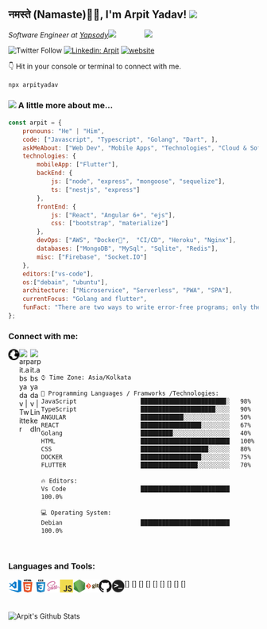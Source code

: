 <h2>नमस्ते (Namaste)🙏🏻, I'm Arpit Yadav!   <img src="https://media.giphy.com/media/12oufCB0MyZ1Go/giphy.gif" width="50"></h2>

<img align='right' src="https://media.giphy.com/media/M9gbBd9nbDrOTu1Mqx/giphy.gif" width="230">
<p><em>Software Engineer at <a href="http://www.yapsody.com">Yapsody</a><img src="https://media.giphy.com/media/WUlplcMpOCEmTGBtBW/giphy.gif" width="30">
</em></p>

![Twitter Follow](https://www.linkedin.com/in/arpitabsyadav/)
[![Linkedin: Arpit](https://www.linkedin.com/in/arpitabsyadav/)](https://www.linkedin.com/in/arpit.absyadav/)
[![website](https://arpit-absyadav.github.io/)](https://arpit-absyadav.github.io)

👇 Hit in your console or terminal to connect with me.

```bash
npx arpityadav
```

### <img src="https://media.giphy.com/media/VgCDAzcKvsR6OM0uWg/giphy.gif" width="50"> A little more about me...

```javascript
const arpit = {
    pronouns: "He" | "Him",
    code: ["Javascript", "Typescript", "Golang", "Dart", ],
    askMeAbout: ["Web Dev", "Mobile Apps", "Technologies", "Cloud & Software Architecture",],
    technologies: {
        mobileApp: ["Flutter"],
        backEnd: {
            js: ["node", "express", "mongoose", "sequelize"],
            ts: ["nestjs", "express"]
        },
        frontEnd: {
            js: ["React", "Angular 6+", "ejs"],
            css: ["bootstrap", "materialize"]
        },
        devOps: ["AWS", "Docker🐳",  "CI/CD", "Heroku", "Nginx"],
        databases: ["MongoDB", "MySql", "Sqlite", "Redis"],
        misc: ["Firebase", "Socket.IO"]
    },
    editors:["vs-code"],
    os:["debain", "ubuntu"],
    architecture: ["Microservice", "Serverless", "PWA", "SPA"],
    currentFocus: "Golang and flutter",
    funFact: "There are two ways to write error-free programs; only the third one works"
};
```
### Connect with me:

[<img align="left" alt="arpit.absyadav.com" width="22px" src="https://raw.githubusercontent.com/iconic/open-iconic/master/svg/globe.svg" />][website]
[<img align="left" alt="arpit.absyadav | Twitter" width="22px" src="https://cdn.jsdelivr.net/npm/simple-icons@v3/icons/twitter.svg" />][twitter]
[<img align="left" alt="arpit.absyadav | LinkedIn" width="22px" src="https://cdn.jsdelivr.net/npm/simple-icons@v3/icons/linkedin.svg" />][linkedin]

<br />
<br />



```text
⌚︎ Time Zone: Asia/Kolkata

💬 Programming Languages / Framworks /Technologies:
JavaScript                  ████████████████████████░   98%
TypeScript                  █████████████████████░░░░   90%
ANGULAR                     ████████████░░░░░░░░░░░░░   50%
REACT                       █████████████████░░░░░░░░   67%
Golang                      █████████░░░░░░░░░░░░░░░░   40%
HTML                        █████████████████████████   100%
CSS                         ███████████████████░░░░░░   80%
DOCKER                      █████████████████░░░░░░░░   75%
FLUTTER                     ████████████████░░░░░░░░░   70%

🔥 Editors:
Vs Code                     █████████████████████████   100.0%

💻 Operating System:
Debian                      █████████████████████████   100.0%

```
<br />

### Languages and Tools:

[<img align="left" alt="Visual Studio Code" width="26px" src="https://raw.githubusercontent.com/github/explore/80688e429a7d4ef2fca1e82350fe8e3517d3494d/topics/visual-studio-code/visual-studio-code.png" />]
[<img align="left" alt="HTML5" width="26px" src="https://raw.githubusercontent.com/github/explore/80688e429a7d4ef2fca1e82350fe8e3517d3494d/topics/html/html.png" />]
[<img align="left" alt="CSS3" width="26px" src="https://raw.githubusercontent.com/github/explore/80688e429a7d4ef2fca1e82350fe8e3517d3494d/topics/css/css.png" />]
[<img align="left" alt="Sass" width="26px" src="https://raw.githubusercontent.com/github/explore/80688e429a7d4ef2fca1e82350fe8e3517d3494d/topics/sass/sass.png" />]
[<img align="left" alt="JavaScript" width="26px" src="https://raw.githubusercontent.com/github/explore/80688e429a7d4ef2fca1e82350fe8e3517d3494d/topics/javascript/javascript.png" />]
[<img align="left" alt="Node.js" width="26px" src="https://raw.githubusercontent.com/github/explore/80688e429a7d4ef2fca1e82350fe8e3517d3494d/topics/nodejs/nodejs.png" />]
[<img align="left" alt="Git" width="26px" src="https://raw.githubusercontent.com/github/explore/80688e429a7d4ef2fca1e82350fe8e3517d3494d/topics/git/git.png" />]
[<img align="left" alt="GitHub" width="26px" src="https://raw.githubusercontent.com/github/explore/78df643247d429f6cc873026c0622819ad797942/topics/github/github.png" />]
[<img align="left" alt="HTML5" width="26px" src="https://raw.githubusercontent.com/github/explore/80688e429a7d4ef2fca1e82350fe8e3517d3494d/topics/terminal/terminal.png" />]

<br />
<br />

<img align="left" alt="Arpit's Github Stats" src="https://github-readme-stats.vercel.app/api?username=arpit-absyadav&show_icons=true&hide_border=true" />

[website]: https://arpit.absyadav.github.io
[twitter]: https://twitter.com/arpit.absyadv
[linkedin]: https://linkedin.com/in/arpit.absyadav

<br/>



